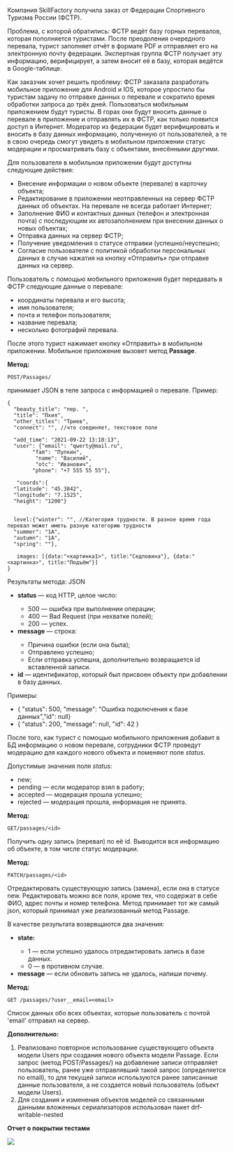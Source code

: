 <p>Компания SkillFactory получила заказ от Федерации Спортивного Туризма России (ФСТР).</p>
<p>Проблема, с которой обратились: ФСТР ведёт базу горных перевалов, которая пополняется туристами. 
После преодоления очередного перевала, турист заполняет отчёт в формате PDF и отправляет его на электронную почту федерации. Экспертная группа ФСТР получает эту информацию, верифицирует, а затем вносит её в базу, которая ведётся в Google-таблице.</p>
<p>Как заказчик хочет решить проблему: ФСТР заказала разработать мобильное приложение для Android и IOS, которое упростило бы туристам задачу по отправке данных о перевале и сократило время обработки запроса до трёх дней. Пользоваться мобильным приложением будут туристы. 
В горах они будут вносить данные о перевале в приложение и отправлять их в ФСТР, как только появится доступ в Интернет. 
Модератор из федерации будет верифицировать и вносить в базу данных информацию, полученную от пользователей, а те в свою очередь смогут увидеть в мобильном приложении статус модерации и просматривать базу с объектами, внесёнными другими.</p>

Для пользователя в мобильном приложении будут доступны следующие действия:
<ul>
    <li>Внесение информации о новом объекте (перевале) в карточку объекта;</li>
    <li>Редактирование в приложении неотправленных на сервер ФСТР данных об объектах. На перевале не всегда работает Интернет;</li>
    <li>Заполнение ФИО и контактных данных (телефон и электронная почта) с последующим их автозаполнением при внесении данных о новых объектах;</li>
    <li>Отправка данных на сервер ФСТР;</li>
    <li>Получение уведомления о статусе отправки (успешно/неуспешно;</li>
    <li>Согласие пользователя с политикой обработки персональных данных в случае нажатия на кнопку «Отправить» при отправке данных на сервер.</li>
</ul>
Пользователь с помощью мобильного приложения будет передавать в ФСТР следующие данные о перевале:
<ul>
    <li>координаты перевала и его высота;</li>
    <li>имя пользователя;</li>
    <li>почта и телефон пользователя;</li>
    <li>название перевала;</li>
    <li>несколько фотографий перевала.</li>
</ul>
После этого турист нажимает кнопку «Отправить» в мобильном приложении. Мобильное приложение вызовет метод <strong>Passage</strong>.

<strong>Метод:</strong>

`POST/Passages/`

принимает JSON в теле запроса с информацией о перевале. Пример:
```commandline
{
  "beauty_title": "пер. ",
  "title": "Пхия",
  "other_titles": "Триев",
  "connect": "", //что соединяет, текстовое поле
 
  "add_time": "2021-09-22 13:18:13",
  "user": {"email": "qwerty@mail.ru", 		
        "fam": "Пупкин",
		 "name": "Василий",
		 "otc": "Иванович",
        "phone": "+7 555 55 55"}, 
 
   "coords":{
  "latitude": "45.3842",
  "longitude": "7.1525",
  "height": "1200"}
 
 
  level:{"winter": "", //Категория трудности. В разное время года перевал может иметь разную категорию трудности
  "summer": "1А",
  "autumn": "1А",
  "spring": ""},
 
   images: [{data:"<картинка1>", title:"Седловина"}, {data:"<картинка>", title:"Подъём"}]
}
```
Результаты метода: JSON
<ul>
    <li><strong>status</strong> — код HTTP, целое число:</li>
    <ul>
        <li>500 — ошибка при выполнении операции;</li>
        <li>400 — Bad Request (при нехватке полей);</li>
        <li>200 — успех.</li>
    </ul>
    <li><strong>message</strong> — строка:</li>
    <ul>
        <li>Причина ошибки (если она была);</li>
        <li>Отправлено успешно;</li>
        <li>Если отправка успешна, дополнительно возвращается id вставленной записи.</li>
    </ul>
    <li><strong>id</strong> — идентификатор, который был присвоен объекту при добавлении в базу данных.</li>
</ul>

Примеры:
<ul>
    <li>{ "status": 500, "message": "Ошибка подключения к базе данных","id": null}</li>
    <li>{ "status": 200, "message": null, "id": 42 }</li>
</ul>

После того, как турист с помощью мобильного приложения добавит в БД информацию о новом перевале, сотрудники ФСТР проведут модерацию для каждого нового объекта и поменяют поле *status*. 

Допустимые значения поля *status*:
<ul>
    <li>new;</li>
    <li>pending — если модератор взял в работу;</li>
    <li>accepted — модерация прошла успешно;</li>
    <li>rejected — модерация прошла, информация не принята.</li>
</ul>

<strong>Метод:</strong>

`GET/passages/<id>`

<p>Получить одну запись (перевал) по её id.
Выводится вся информацию об объекте, в том числе статус модерации.</p>

<strong>Метод:</strong>

`PATCH/passages/<id>`
<p>Отредактировать существующую запись (замена), если она в статусе new.
Редактировать можно все поля, кроме тех, что содержат в себе ФИО, адрес почты и номер телефона. Метод принимает тот же самый json, который принимал уже реализованный метод Passage.</p>
В качестве результата возврвщаются два значения:
<ul>
    <li><strong>state:</strong></li>
    <ul>
        <li>1 — если успешно удалось отредактировать запись в базе данных.</li>
        <li>0 — в противном случае.</li>
    </ul>
    <li><strong>message</strong> — если обновить запись не удалось, напиши почему.</li>
</ul>

<strong>Метод:</strong>

`GET /passages/?user__email=<email>`
<p>Список данных обо всех объектах, которые пользователь с почтой 'email' отправил на сервер.</p>

<strong>Дополнительно:</strong>
<ol>
    <li>Реализовано повторное использование существующего объекта модели Users при создания нового объекта модели Passage. Если запрос (метод POST/Passages/) на добавление записи отправляет пользователь, ранее уже отправлявший такой запрос (определяется по email), то для текущей записи используются ранее записанные данные пользователя, а не создается новый пользователь (объект модели Users).</li>
    <li>Для создания и изменения объектов моделей со связанными данными вложенных сериализаторов использован пакет drf-writable-nested</li>
</ol>

<strong>Отчет о покрытии тестами</strong>

<img src='file:///Users/karinesurmalyan/Desktop/Снимок%20экрана%202024-07-18%20в%2000.20.39.png' />